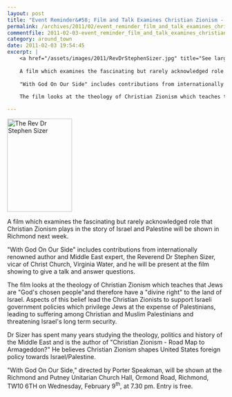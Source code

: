 ```yaml
---
layout: post
title: "Event Reminder&#58; Film and Talk Examines Christian Zionism - 9 February 2011"
permalink: /archives/2011/02/event_reminder_film_and_talk_examines_christian_zi.html
commentfile: 2011-02-03-event_reminder_film_and_talk_examines_christian_zi
category: around_town
date: 2011-02-03 19:54:45
excerpt: |
    <a href="/assets/images/2011/RevDrStephenSizer.jpg" title="See larger version of - The Rev Dr Stephen Sizer"><img src="/assets/images/2011/RevDrStephenSizer_thumb.jpg" width="150" height="216" alt="The Rev Dr Stephen Sizer" class="photo right" /></a>
    
    A film which examines the fascinating but rarely acknowledged role that Christian Zionism plays in the story of Israel and Palestine will be shown in Richmond next week.
    
    "With God On Our Side" includes contributions from internationally renowned author and Middle East expert, the Reverend Dr Stephen Sizer, vicar of Christ Church, Virginia Water, and he will be present at the film showing to give a talk and answer questions.
    
    The film looks at the theology of Christian Zionism which teaches that Jews are "God's chosen people"and therefore have a "divine right" to the land of Israel. Aspects of this belief lead the Christian Zionists to support Israeli government policies which privilege Jews at the expense of Palestinians, leading to suffering among Christian and Muslim Palestinians and threatening Israel's long term security.

---
```


<a href="/assets/images/2011/RevDrStephenSizer.jpg" title="See larger version of - The Rev Dr Stephen Sizer"><img src="/assets/images/2011/RevDrStephenSizer_thumb.jpg" width="150" height="216" alt="The Rev Dr Stephen Sizer" class="photo right" /></a>

A film which examines the fascinating but rarely acknowledged role that Christian Zionism plays in the story of Israel and Palestine will be shown in Richmond next week.

"With God On Our Side" includes contributions from internationally renowned author and Middle East expert, the Reverend Dr Stephen Sizer, vicar of Christ Church, Virginia Water, and he will be present at the film showing to give a talk and answer questions.

The film looks at the theology of Christian Zionism which teaches that Jews are "God's chosen people"and therefore have a "divine right" to the land of Israel. Aspects of this belief lead the Christian Zionists to support Israeli government policies which privilege Jews at the expense of Palestinians, leading to suffering among Christian and Muslim Palestinians and threatening Israel's long term security.

Dr Sizer has spent many years studying the theology, politics and history of the Middle East and is the author of "Christian Zionism - Road Map to Armageddon?" He believes Christian Zionism shapes United States foreign policy towards Israel/Palestine.

"With God On Our Side," directed by Porter Speakman, will be shown at the Richmond and Putney Unitarian Church Hall, Ormond Road, Richmond, TW10 6TH on Wednesday, February 9<sup>th</sup>, at 7.30 pm. Entry is free.
